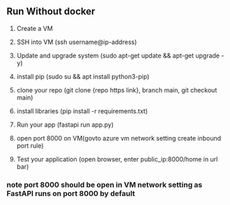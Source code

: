
## Run Without docker
1) Create a VM
2) SSH into VM (ssh username@ip-address)
3) Update and upgrade system (sudo apt-get update && apt-get upgrade -y)
4) install pip (sudo su && apt install python3-pip)
				
6) clone your repo (git clone {repo https link}, branch main, git checkout main)
7) install libraries (pip install -r requirements.txt)
8) Run your app (fastapi run app.py)
9) open port 8000 on VM(govto azure vm network setting
						create inbound port rule)
10) Test your application (open browser, enter public_ip:8000/home in url bar)						

### note port 8000 should be open in VM network setting as FastAPI runs on port 8000 by default
